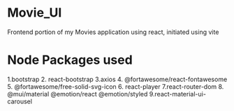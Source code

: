 # Movie_UI
Frontend portion of my Movies application using react, initiated using vite

# Node Packages used 

1.bootstrap
2. react-bootstrap
3.axios
4. @fortawesome/react-fontawesome
5. @fortawesome/free-solid-svg-icon
6. react-player
7.react-router-dom
8. @mui/material @emotion/react @emotion/styled
9.react-material-ui-carousel

